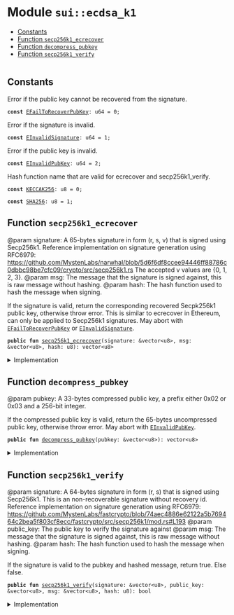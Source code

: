 
<a name="sui_ecdsa_k1"></a>

# Module `sui::ecdsa_k1`



-  [Constants](#@Constants_0)
-  [Function `secp256k1_ecrecover`](#sui_ecdsa_k1_secp256k1_ecrecover)
-  [Function `decompress_pubkey`](#sui_ecdsa_k1_decompress_pubkey)
-  [Function `secp256k1_verify`](#sui_ecdsa_k1_secp256k1_verify)


<pre><code></code></pre>



<a name="@Constants_0"></a>

## Constants


<a name="sui_ecdsa_k1_EFailToRecoverPubKey"></a>

Error if the public key cannot be recovered from the signature.


<pre><code><b>const</b> <a href="../sui/ecdsa_k1.md#sui_ecdsa_k1_EFailToRecoverPubKey">EFailToRecoverPubKey</a>: u64 = 0;
</code></pre>



<a name="sui_ecdsa_k1_EInvalidSignature"></a>

Error if the signature is invalid.


<pre><code><b>const</b> <a href="../sui/ecdsa_k1.md#sui_ecdsa_k1_EInvalidSignature">EInvalidSignature</a>: u64 = 1;
</code></pre>



<a name="sui_ecdsa_k1_EInvalidPubKey"></a>

Error if the public key is invalid.


<pre><code><b>const</b> <a href="../sui/ecdsa_k1.md#sui_ecdsa_k1_EInvalidPubKey">EInvalidPubKey</a>: u64 = 2;
</code></pre>



<a name="sui_ecdsa_k1_KECCAK256"></a>

Hash function name that are valid for ecrecover and secp256k1_verify.


<pre><code><b>const</b> <a href="../sui/ecdsa_k1.md#sui_ecdsa_k1_KECCAK256">KECCAK256</a>: u8 = 0;
</code></pre>



<a name="sui_ecdsa_k1_SHA256"></a>



<pre><code><b>const</b> <a href="../sui/ecdsa_k1.md#sui_ecdsa_k1_SHA256">SHA256</a>: u8 = 1;
</code></pre>



<a name="sui_ecdsa_k1_secp256k1_ecrecover"></a>

## Function `secp256k1_ecrecover`

@param signature: A 65-bytes signature in form (r, s, v) that is signed using
Secp256k1. Reference implementation on signature generation using RFC6979:
https://github.com/MystenLabs/narwhal/blob/5d6f6df8ccee94446ff88786c0dbbc98be7cfc09/crypto/src/secp256k1.rs
The accepted v values are {0, 1, 2, 3}.
@param msg: The message that the signature is signed against, this is raw message without hashing.
@param hash: The hash function used to hash the message when signing.

If the signature is valid, return the corresponding recovered Secpk256k1 public
key, otherwise throw error. This is similar to ecrecover in Ethereum, can only be
applied to Secp256k1 signatures. May abort with <code><a href="../sui/ecdsa_k1.md#sui_ecdsa_k1_EFailToRecoverPubKey">EFailToRecoverPubKey</a></code> or <code><a href="../sui/ecdsa_k1.md#sui_ecdsa_k1_EInvalidSignature">EInvalidSignature</a></code>.


<pre><code><b>public</b> <b>fun</b> <a href="../sui/ecdsa_k1.md#sui_ecdsa_k1_secp256k1_ecrecover">secp256k1_ecrecover</a>(signature: &vector&lt;u8&gt;, msg: &vector&lt;u8&gt;, hash: u8): vector&lt;u8&gt;
</code></pre>



<details>
<summary>Implementation</summary>


<pre><code><b>public</b> <b>native</b> <b>fun</b> <a href="../sui/ecdsa_k1.md#sui_ecdsa_k1_secp256k1_ecrecover">secp256k1_ecrecover</a>(
    signature: &vector&lt;u8&gt;,
    msg: &vector&lt;u8&gt;,
    hash: u8,
): vector&lt;u8&gt;;
</code></pre>



</details>

<a name="sui_ecdsa_k1_decompress_pubkey"></a>

## Function `decompress_pubkey`

@param pubkey: A 33-bytes compressed public key, a prefix either 0x02 or 0x03 and a 256-bit integer.

If the compressed public key is valid, return the 65-bytes uncompressed public key,
otherwise throw error. May abort with <code><a href="../sui/ecdsa_k1.md#sui_ecdsa_k1_EInvalidPubKey">EInvalidPubKey</a></code>.


<pre><code><b>public</b> <b>fun</b> <a href="../sui/ecdsa_k1.md#sui_ecdsa_k1_decompress_pubkey">decompress_pubkey</a>(pubkey: &vector&lt;u8&gt;): vector&lt;u8&gt;
</code></pre>



<details>
<summary>Implementation</summary>


<pre><code><b>public</b> <b>native</b> <b>fun</b> <a href="../sui/ecdsa_k1.md#sui_ecdsa_k1_decompress_pubkey">decompress_pubkey</a>(pubkey: &vector&lt;u8&gt;): vector&lt;u8&gt;;
</code></pre>



</details>

<a name="sui_ecdsa_k1_secp256k1_verify"></a>

## Function `secp256k1_verify`

@param signature: A 64-bytes signature in form (r, s) that is signed using
Secp256k1. This is an non-recoverable signature without recovery id.
Reference implementation on signature generation using RFC6979:
https://github.com/MystenLabs/fastcrypto/blob/74aec4886e62122a5b769464c2bea5f803cf8ecc/fastcrypto/src/secp256k1/mod.rs#L193
@param public_key: The public key to verify the signature against
@param msg: The message that the signature is signed against, this is raw message without hashing.
@param hash: The hash function used to hash the message when signing.

If the signature is valid to the pubkey and hashed message, return true. Else false.


<pre><code><b>public</b> <b>fun</b> <a href="../sui/ecdsa_k1.md#sui_ecdsa_k1_secp256k1_verify">secp256k1_verify</a>(signature: &vector&lt;u8&gt;, public_key: &vector&lt;u8&gt;, msg: &vector&lt;u8&gt;, hash: u8): bool
</code></pre>



<details>
<summary>Implementation</summary>


<pre><code><b>public</b> <b>native</b> <b>fun</b> <a href="../sui/ecdsa_k1.md#sui_ecdsa_k1_secp256k1_verify">secp256k1_verify</a>(
    signature: &vector&lt;u8&gt;,
    public_key: &vector&lt;u8&gt;,
    msg: &vector&lt;u8&gt;,
    hash: u8,
): bool;
</code></pre>



</details>
